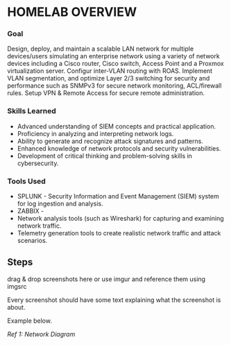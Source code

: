 # HOMELAB OVERVIEW

### Goal
Design, deploy, and maintain a scalable LAN network for multiple devices/users simulating an enterprise network using a variety of network devices including a Cisco router, Cisco switch, Access Point and a Proxmox virtualization server. Configur inter-VLAN routing with ROAS. Implement VLAN segmentation, and optimize Layer 2/3 switching for security and performance such as SNMPv3 for secure network monitoring, ACL/firewall rules. Setup VPN & Remote Access for secure remote administration.


### Skills Learned

- Advanced understanding of SIEM concepts and practical application.
- Proficiency in analyzing and interpreting network logs.
- Ability to generate and recognize attack signatures and patterns.
- Enhanced knowledge of network protocols and security vulnerabilities.
- Development of critical thinking and problem-solving skills in cybersecurity.

### Tools Used

- SPLUNK - Security Information and Event Management (SIEM) system for log ingestion and analysis.
- ZABBIX - 
- Network analysis tools (such as Wireshark) for capturing and examining network traffic.
- Telemetry generation tools to create realistic network traffic and attack scenarios.

## Steps
drag & drop screenshots here or use imgur and reference them using imgsrc

Every screenshot should have some text explaining what the screenshot is about.

Example below.

*Ref 1: Network Diagram*
